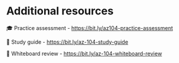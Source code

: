 # Additional resources

🎓 Practice assessment - https://bit.ly/az104-practice-assessment

📃 Study guide - https://bit.ly/az-104-study-guide

📎 Whiteboard review - https://bit.ly/az-104-whiteboard-review
